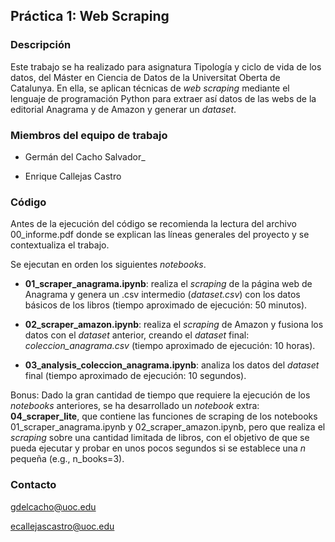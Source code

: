 ## Práctica 1: Web Scraping

### Descripción

Este trabajo se ha realizado para asignatura Tipología y ciclo de vida
de los datos, del Máster en Ciencia de Datos de la Universitat Oberta 
de Catalunya. En ella, se aplican técnicas de *web scraping* mediante
el lenguaje de programación Python para extraer así datos de las webs
de la editorial Anagrama y de Amazon y generar un *dataset*.


### Miembros del equipo de trabajo

- Germán del Cacho Salvador_

- Enrique Callejas Castro


### Código

Antes de la ejecución del código se recomienda la lectura del archivo 00_informe.pdf 
donde se explican las líneas generales del proyecto y se contextualiza el trabajo.

Se ejecutan en orden los siguientes *notebooks*.

- **01_scraper_anagrama.ipynb**: realiza el *scraping* de la página web de Anagrama y genera un .csv 
intermedio (*dataset.csv*) con los datos básicos de los libros (tiempo aproximado de ejecución: 50 minutos).

- **02_scraper_amazon.ipynb**: realiza el *scraping* de Amazon y fusiona los datos con el *dataset* 
anterior, creando el *dataset* final: *coleccion_anagrama.csv* (tiempo aproximado de ejecución: 10 horas).

- **03_analysis_coleccion_anagrama.ipynb**: analiza los datos del *dataset* final (tiempo aproximado de ejecución: 10 segundos).

Bonus:
Dado la gran cantidad de tiempo que requiere la ejecución de los *notebooks* anteriores, se ha desarrollado un
*notebook* extra: **04_scraper_lite**, que contiene las funciones de scraping de los notebooks 01_scraper_anagrama.ipynb y 
02_scraper_amazon.ipynb, pero que realiza el *scraping* sobre una cantidad limitada de libros, con el objetivo de que se pueda
ejecutar y probar en unos pocos segundos si se establece una *n* pequeña (e.g., n_books=3).

### Contacto

gdelcacho@uoc.edu

ecallejascastro@uoc.edu

